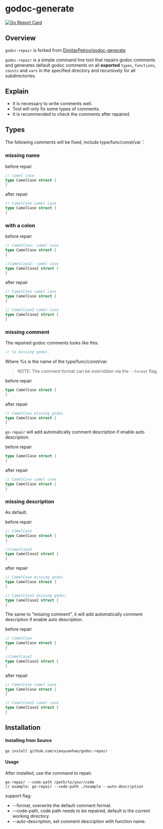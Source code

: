 # godoc-generate

[![Go Report Card](https://goreportcard.com/badge/github.com/xiaoyuanhao/godoc-repair)](https://goreportcard.com/report/github.com/xiaoyuanhao/godoc-repair)

## Overview

`godoc-repair` is forked from [DimitarPetrov/godoc-generate](https://github.com/DimitarPetrov/godoc-generate)

`godoc-repair` is a simple command line tool that repairs godoc comments and generates default godoc comments on all
 **exported** `types`, `functions`, `consts` and `vars` in the specified directory and recursively for all subdirectories.

## Explain
* It is necessary to write comments well.
* Tool will only fix some types of comments.
* It is recommended to check the comments after repaired.

## Types
The following comments will be fixed, include type/func/const/var：

### missing name

before repair
```go
// camel case
type CamelCase struct {
}
```

after repair
```go
// CamelCase camel case
type CamelCase struct {
}
```

### with a colon

before repair
```go
// CamelCase: camel case
type CamelCase struct {
}

//CamelCase2: camel case
type CamelCase2 struct {
}
```

after repair
```go
// CamelCase camel case
type CamelCase struct {
}

// CamelCase2 camel case
type CamelCase2 struct {
}
```

### missing comment
The repaired godoc comments looks like this:
```go
// %s missing godoc.
```
Where %s is the name of the type/func/const/var.

> NOTE: The comment format can be overridden via the `--format` flag.

before repair
```go
type CamelCase struct {
}
```

after repair
```go
// CamelCase missing godoc.
type CamelCase struct {
}
```

`go-repair` will add automatically comment description if enable auto description.

before repair
```go
type CamelCase struct {
}
```

after repair
```go
// CamelCase camel case
type CamelCase struct {
}
```

### missing description
As default.

before repair
```go
// CamelCase
type CamelCase struct {
}

//CamelCase2
type CamelCase2 struct {
}
```

after repair
```go
// CamelCase missing godoc. 
type CamelCase struct {
}

// CamelCase2 missing godoc.
type CamelCase2 struct {
}
```

The same to "missing comment", it will add automatically comment description if enable auto description.

before repair
```go
// CamelCase
type CamelCase struct {
}

//CamelCase2
type CamelCase2 struct {
}
```

after repair
```go
// CamelCase camel case
type CamelCase struct {
}

// CamelCase2 camel case
type CamelCase2 struct {
}
```

## Installation

#### Installing from Source
```
go install github.com/xiaoyuanhao/godoc-repair
```

#### Usage
After installed, use the command to repair.
```
go-repair --code-path /path/to/your/code
// example: go-repair --code-path ./example --auto-description
```
support flag:
* --format, overwrite the default comment format.
* --code-path, code path needs to be repaired, default is the current working directory.
* --auto-description, set comment description with function name.
